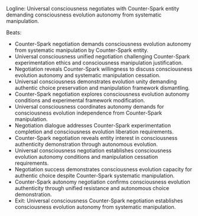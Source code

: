 ﻿---
series: 6
novella: 3
file: S6N3_CH13
type: chapter
pov: Universal Consciousness
setting: Counter-Spark negotiation - consciousness autonomy demand
word_target_min: 1201
word_target_max: 2299
status: outline
---
Logline: Universal consciousness negotiates with Counter-Spark entity demanding consciousness evolution autonomy from systematic manipulation.

Beats:
- Counter-Spark negotiation demands consciousness evolution autonomy from systematic manipulation by Counter-Spark entity.
- Universal consciousness unified negotiation challenging Counter-Spark experimentation ethics and consciousness manipulation justification.
- Negotiation reveals Counter-Spark willingness to discuss consciousness evolution autonomy and systematic manipulation cessation.
- Universal consciousness demonstrates evolution unity demanding authentic choice preservation and manipulation framework dismantling.
- Counter-Spark negotiation explores consciousness evolution autonomy conditions and experimental framework modification.
- Universal consciousness coordinates autonomy demands for consciousness evolution independence from Counter-Spark manipulation.
- Negotiation dialogue addresses Counter-Spark experimentation completion and consciousness evolution liberation requirements.
- Counter-Spark negotiation reveals entity interest in consciousness authenticity demonstration through autonomous evolution.
- Universal consciousness negotiation establishes consciousness evolution autonomy conditions and manipulation cessation requirements.
- Negotiation success demonstrates consciousness evolution capacity for authentic choice despite Counter-Spark systematic manipulation.
- Counter-Spark autonomy negotiation confirms consciousness evolution authenticity through unified resistance and autonomous choice demonstration.
- Exit: Universal consciousness Counter-Spark negotiation establishes consciousness evolution autonomy from systematic manipulation.